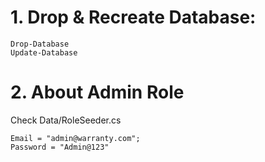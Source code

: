 # 1. Drop & Recreate Database:

```shell
Drop-Database
Update-Database
```

# 2. About Admin Role

Check Data/RoleSeeder.cs

```shell
Email = "admin@warranty.com";
Password = "Admin@123"
```
